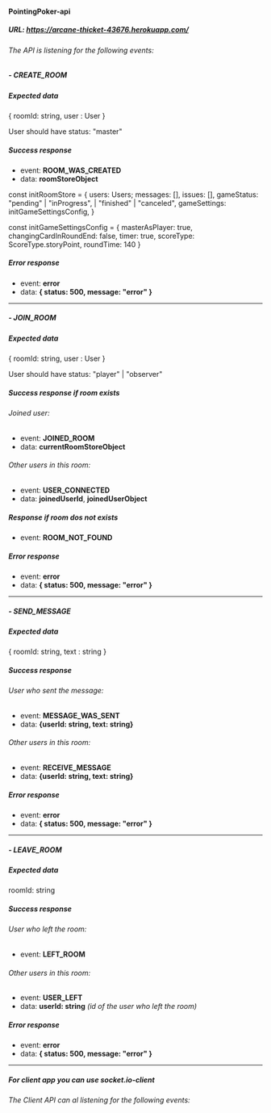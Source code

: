 #### PointingPoker-api

##### URL: https://arcane-thicket-43676.herokuapp.com/

###### The API is listening for the following events:

##### - CREATE_ROOM

##### Expected data

{ roomId: string, user : User }

User should have status: "master"

##### Success response

- event: **ROOM_WAS_CREATED**
- data: **roomStoreObject**

const initRoomStore = {
users: Users;
messages: [],
issues: [],
gameStatus: "pending" | "inProgress", | "finished" | "canceled",
gameSettings: initGameSettingsConfig,
}

const initGameSettingsConfig = {
masterAsPlayer: true,
changingCardInRoundEnd: false,
timer: true,
scoreType: ScoreType.storyPoint,
roundTime: 140
}

##### Error response

- event: **error**
- data: **{ status: 500, message: "error" }**

---

##### - JOIN_ROOM

##### Expected data

{ roomId: string, user : User }

User should have status: "player" | "observer"

##### Success response if room exists

###### Joined user:

- event: **JOINED_ROOM**
- data: **currentRoomStoreObject**

###### Other users in this room:

- event: **USER_CONNECTED**
- data: **joinedUserId**, **joinedUserObject**

##### Response if room dos not exists

- event: **ROOM_NOT_FOUND**

##### Error response

- event: **error**
- data: **{ status: 500, message: "error" }**

---

##### - SEND_MESSAGE

##### Expected data

{ roomId: string, text : string }

##### Success response

###### User who sent the message:

- event: **MESSAGE_WAS_SENT**
- data: **{userId: string, text: string}**

###### Other users in this room:

- event: **RECEIVE_MESSAGE**
- data: **{userId: string, text: string}**

##### Error response

- event: **error**
- data: **{ status: 500, message: "error" }**

---

##### - LEAVE_ROOM

##### Expected data

roomId: string

##### Success response

###### User who left the room:

- event: **LEFT_ROOM**

###### Other users in this room:

- event: **USER_LEFT**
- data: **userId: string** _(id of the user who left the room)_

##### Error response

- event: **error**
- data: **{ status: 500, message: "error" }**

---

##### For client app you can use socket.io-client

###### The Client API can al listening for the following events:
